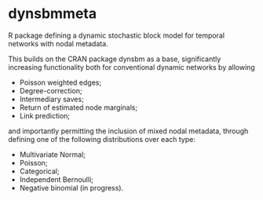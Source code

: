 # dynsbmmeta
R package defining a dynamic stochastic block model for temporal networks with nodal metadata.

This builds on the CRAN package dynsbm as a base, significantly increasing functionality both for conventional dynamic networks by allowing
- Poisson weighted edges;
- Degree-correction;
- Intermediary saves;
- Return of estimated node marginals;
- Link prediction;

and importantly permitting the inclusion of mixed nodal metadata, through defining one of the following distributions over each type:
- Multivariate Normal;
- Poisson;
- Categorical;
- Independent Bernoulli;
- Negative binomial (in progress).
